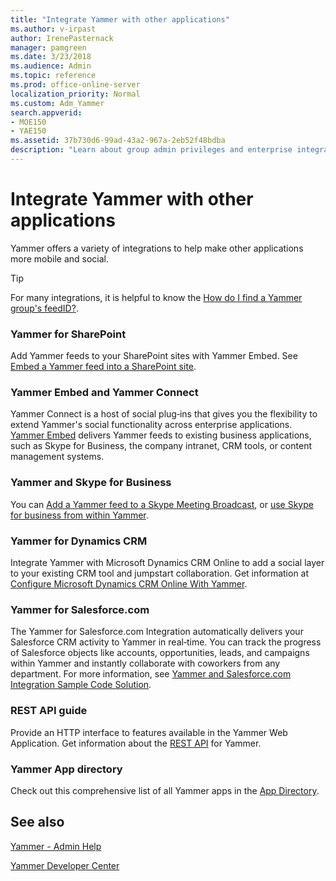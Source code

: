 ```yaml
---
title: "Integrate Yammer with other applications"
ms.author: v-irpast
author: IrenePasternack
manager: pamgreen
ms.date: 3/23/2018
ms.audience: Admin
ms.topic: reference
ms.prod: office-online-server
localization_priority: Normal
ms.custom: Adm_Yammer
search.appverid:
- MOE150
- YAE150
ms.assetid: 37b730d6-99ad-43a2-967a-2eb52f48bdba
description: "Learn about group admin privileges and enterprise integrations for Yammer, including Directory Sync, single sign-in, and Office 365 sign-in for Yammer."
---
```


# Integrate Yammer with other applications

Yammer offers a variety of integrations to help make other applications more mobile and social. 
  
> [!TIP]
> For many integrations, it is helpful to know the [How do I find a Yammer group's feedID?](https://support.office.com/article/b0e49b2c-ca30-4025-b3bc-7bd764c3e2ec). 
  
### Yammer for SharePoint

Add Yammer feeds to your SharePoint sites with Yammer Embed. See [Embed a Yammer feed into a SharePoint site](embed-a-feed-into-a-sharepoint-site.md).
  
### Yammer Embed and Yammer Connect

Yammer Connect is a host of social plug‐ins that gives you the flexibility to extend Yammer's social functionality across enterprise applications. [Yammer Embed](https://go.microsoft.com/fwlink/?LinkId=524147) delivers Yammer feeds to existing business applications, such as Skype for Business, the company intranet, CRM tools, or content management systems. 
  
### Yammer and Skype for Business

You can [Add a Yammer feed to a Skype Meeting Broadcast](https://support.office.com/article/0d92d1c4-4032-4b5b-bee4-cdeab1aea7c0), or [use Skype for business from within Yammer](https://support.office.com/article/e221b8ae-9647-4b46-b79e-257c36b1a1f8.aspx).
  
### Yammer for Dynamics CRM

Integrate Yammer with Microsoft Dynamics CRM Online to add a social layer to your existing CRM tool and jumpstart collaboration. Get information at [Configure Microsoft Dynamics CRM Online With Yammer](https://go.microsoft.com/fwlink/?linkid=868110).
  
### Yammer for Salesforce.com

The Yammer for Salesforce.com Integration automatically delivers your Salesforce CRM activity to Yammer in real‐time. You can track the progress of Salesforce objects like accounts, opportunities, leads, and campaigns within Yammer and instantly collaborate with coworkers from any department. For more information, see [Yammer and Salesforce.com Integration Sample Code Solution](https://go.microsoft.com/fwlink/?LinkId=525982).
  
### REST API guide

Provide an HTTP interface to features available in the Yammer Web Application. Get information about the [REST API](https://go.microsoft.com/fwlink/?LinkId=524146) for Yammer. 
  
### Yammer App directory

Check out this comprehensive list of all Yammer apps in the [App Directory](https://go.microsoft.com/fwlink/?LinkId=524143).
  
## See also
<a name="EnterpriseIntegration"> </a>

[Yammer - Admin Help](https://support.office.com/article/e1464355-1f97-49ac-b2aa-dd320b179dbe)
  
[Yammer Developer Center](https://go.microsoft.com/fwlink/?LinkId=525064)

